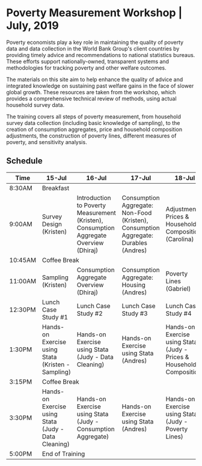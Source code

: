 # Poverty Measurement Workshop | July, 2019

Poverty economists play a key role in maintaining the quality of poverty data and data collection in the World Bank Group's client countries by providing timely advice and recommendations to national statistics bureaus. These efforts support nationally-owned, transparent systems and methodologies for tracking poverty and other welfare outcomes. 

The materials on this site aim to help enhance the quality of advice and integrated knowledge on sustaining past welfare gains in the face of slower global growth. These resources are taken from the workshop, which provides a comprehensive technical review of methods, using actual household survey data.

The training covers all steps of poverty measurement, from household survey data collection (including basic knowledge of sampling), to the creation of consumption aggregates, price and household composition adjustments, the construction of poverty lines, different measures of poverty, and sensitivity analysis.


## Schedule
<table align="center">
  <thead>
    <tr>
      <th>Time</th>
      <th>15-Jul</th>
      <th>16-Jul</th> 
      <th>17-Jul</th> 
      <th>18-Jul</th> 
      <th>19-Jul</th> 
    </tr>
   </thead>

  <tbody>
    <tr>
      <td> 8:30AM </td>
      <td colspan="5"> Breakfast </td> 
    </tr>
    <tr>
      <td> 9:00AM </td>
      <td> Survey Design (Kristen) </td>
      <td> Introduction to Poverty Measurement (Kristen), Consumption Aggregate Overview (Dhiraj) </td> 
      <td> Consumption Aggregate: Non-Food (Kristen), Consumption Aggregate: Durables (Andres) </td> 
      <td> Adjustments: Prices & Household Composition (Carolina)</td> 
      <td> Poverty Indices & Vulnerability (Emmanuel) </td> 
    </tr>
    <tr>
      <td> 10:45AM </td>
      <td colspan="5"> Coffee Break </td> 
    </tr>  
    <tr>
      <td> 11:00AM </td>
      <td> Sampling (Kristen) </td>
      <td> Consumption Aggregate Overview (Dhiraj) </td> 
      <td> Consumption Aggregate: Housing (Andres)  </td> 
      <td> Poverty Lines (Gabriel) </td> 
      <td> Sensitivity Analysis (Andres) </td> 
    </tr>
    <tr>
      <td> 12:30PM </td>
      <td> Lunch Case Study #1 </td>
      <td> Lunch Case Study #2 </td> 
      <td> Lunch Case Study #3  </td> 
      <td> Lunch Case Study #4 </td> 
      <td> Lunch Case Study #5 </td> 
    </tr>
    <tr>
      <td> 1:30PM </td>
      <td> Hands-on Exercise using Stata (Kristen - Sampling) </td>
      <td> Hands-on Exercise using Stata (Judy - Data Cleaning) </td> 
      <td> Hands-on Exercise using Stata (Andres)  </td> 
      <td> Hands-on Exercise using Stata (Judy - Prices & Household Composition) </td> 
      <td> Hands-on Exercise using Stata (Andres) </td> 
    </tr>
    <tr>
      <td> 3:15PM </td>
      <td colspan="5"> Coffee Break </td> 
    </tr>   
    <tr>
      <td> 3:30PM </td>
      <td> Hands-on Exercise using Stata (Judy - Data Cleaning) </td>
      <td> Hands-on Exercise using Stata (Judy - Consumption Aggregate) </td> 
      <td> Hands-on Exercise using Stata (Andres)   </td> 
      <td> Hands-on Exercise using Stata (Judy - Poverty Lines) </td> 
      <td> Hands-on Exercise using Stata (Andres), Discussion & Wrap-Up (Kristen) </td> 
    </tr>
    <tr>
      <td> 5:00PM </td>
      <td colspan="5"> End of Training </td> 
    </tr> 
</tbody>
</table>



